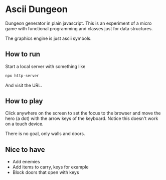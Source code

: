 # Ascii Dungeon

Dungeon generator in plain javascript. This is an experiment of a micro game with functional programming and classes just for data structures.

The graphics engine is just ascii symbols. 

## How to run

Start a local server with something like

```bash
npx http-server
```

And visit the URL.

## How to play

Click anywhere on the screen to set the focus to the browser and move the hero (a dot) with the arrow keys of the keyboard. Notice this doesn't work on a touch device.

There is no goal, only walls and doors.

## Nice to have

* Add enemies
* Add items to carry, keys for example
* Block doors that open with keys
